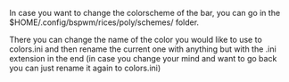 In case you want to change the colorscheme of the bar, you can go in the $HOME/.config/bspwm/rices/poly/schemes/ folder.

There you can change the name of the color you would like to use to colors.ini
and then rename the current one with anything but with the .ini extension in the end (in case you change your mind and want to go back you can just rename it again to colors.ini)
